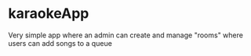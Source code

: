 # karaokeApp

Very simple app where an admin can create and manage "rooms" where users can add songs to a queue
